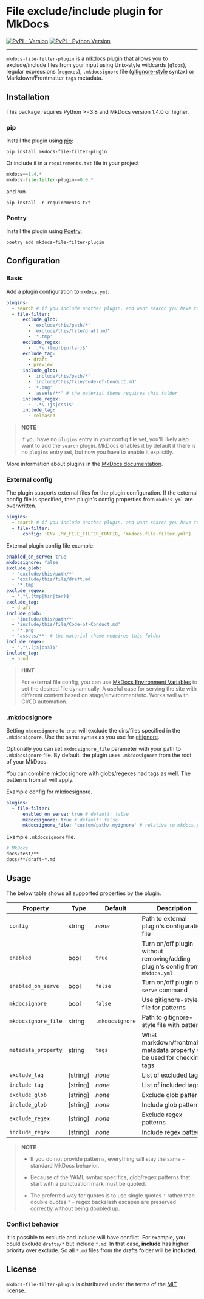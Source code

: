 # File exclude/include plugin for MkDocs

[![PyPI - Version](https://img.shields.io/pypi/v/mkdocs-file-filter-plugin.svg)](https://pypi.org/project/mkdocs-file-filter-plugin)
[![PyPI - Python Version](https://img.shields.io/pypi/pyversions/mkdocs-file-filter-plugin.svg)](https://pypi.org/project/mkdocs-file-filter-plugin)

---

`mkdocs-file-filter-plugin` is a [mkdocs plugin][mkdocs-plugins] that allows you to exclude/include files from your input using Unix-style wildcards (`globs`), regular expressions (`regexes`), `.mkdocsignore` file ([gitignore-style][gitignore] syntax) or Markdown/Frontmatter `tags` metadata.

## Installation

This package requires Python >=3.8 and MkDocs version 1.4.0 or higher.

### pip

Install the plugin using [pip][pip]:

```console
pip install mkdocs-file-filter-plugin
```

Or include it in a `requirements.txt` file in your project

```python
mkdocs==1.4.*
mkdocs-file-filter-plugin==0.0.*
```

and run

```console
pip install -r requirements.txt
```

### Poetry

Install the plugin using [Poetry][poetry]:

```console
poetry add mkdocs-file-filter-plugin
```

## Configuration

### Basic

Add a plugin configuration to `mkdocs.yml`:

```yaml
plugins:
  - search # if you include another plugin, and want search you have to add it again
  - file-filter:
      exclude_glob:
        - 'exclude/this/path/*'
        - 'exclude/this/file/draft.md'
        - '*.tmp'
      exclude_regex:
        - '.*\.(tmp|bin|tar)$'
      exclude_tag:
        - draft
        - preview
      include_glob:
        - 'include/this/path/*'
        - 'include/this/file/Code-of-Conduct.md'
        - '*.png'
        - 'assets/**' # the material theme requires this folder
      include_regex:
        - '.*\.(js|css)$'
      include_tag:
        - released
```

> **NOTE**
>
> If you have no `plugins` entry in your config file yet, you'll likely also want to add the `search` plugin. MkDocs enables it by default if there is no `plugins` entry set, but now you have to enable it explicitly.

More information about plugins in the [MkDocs documentation][mkdocs-plugins].

### External config

The plugin supports external files for the plugin configuration. If the external config file is specified, then plugin's config properties from `mkdocs.yml` are overwritten.

```yaml
plugins:
  - search # if you include another plugin, and want search you have to add it again
  - file-filter:
      config: !ENV [MY_FILE_FILTER_CONFIG, 'mkdocs.file-filter.yml']
```

External plugin config file example:

```yaml
enabled_on_serve: true
mkdocsignore: false
exclude_glob:
  - 'exclude/this/path/*'
  - 'exclude/this/file/draft.md'
  - '*.tmp'
exclude_regex:
  - '.*\.(tmp|bin|tar)$'
exclude_tag:
  - draft
include_glob:
  - 'include/this/path/*'
  - 'include/this/file/Code-of-Conduct.md'
  - '*.png'
  - 'assets/**' # the material theme requires this folder
include_regex:
  - '.*\.(js|css)$'
include_tag:
  - prod
```

> **HINT**
>
> For external file config, you can use [MkDocs Environment Variables][mkdocs-envs] to set the desired file dynamically. A useful case for serving the site with different content based on stage/environment/etc. Works well with CI/CD automation.

### .mkdocsignore

Setting `mkdocsignore` to `true` will exclude the dirs/files specified in the `.mkdocsignore`. Use the same syntax as you use for [gitignore][gitignore].

Optionally you can set `mkdocsignore_file` parameter with your path to `.mkdocsignore` file. By default, the plugin uses `.mkdocsignore` from the root of your MkDocs.

You can combine mkdocsignore with globs/regexes nad tags as well. The patterns from all will apply.

Example config for mkdocsignore.

```yaml
plugins:
  - file-filter:
      enabled_on_serve: true # default: false
      mkdocsignore: true # default: false
      mkdocsignore_file: 'custom/path/.myignore' # relative to mkdocs.yml, default: .mkdocsignore
```

Example `.mkdocsignore` file.

```bash
# MkDocs
docs/test/**
docs/**/draft-*.md
```

## Usage

The below table shows all supported properties by the plugin.

| Property | Type | Default | Description |
| --- | --- | --- | --- |
| `config` | string | *none* | Path to external plugin's configuration file |
| `enabled` | bool | `true` | Turn on/off plugin without removing/adding plugin's config from `mkdocs.yml` |
| `enabled_on_serve` | bool | `false` | Turn on/off plugin on `serve` command |
| `mkdocsignore` | bool | `false` | Use gitignore-style file for patterns |
| `mkdocsignore_file` | string | `.mkdocsignore` | Path to gitignore-style file with patterns |
| `metadata_property` | string | `tags` | What markdown/frontmatter metadata property will be used for checking tags |
| `exclude_tag` | [string] | *none* | List of excluded tags |
| `include_tag` | [string] | *none* | List of included tags |
| `exclude_glob` | [string] | *none* | Exclude glob patterns |
| `include_glob` | [string] | *none* | Include glob patterns |
| `exclude_regex` | [string] | *none* | Exclude regex patterns |
| `include_regex` | [string] | *none* | Include regex patterns |

> **NOTE**
>
> - If you do not provide patterns, everything will stay the same - standard MkDocs behavior.
>
> - Because of the YAML syntax specifics, glob/regex patterns that start with a punctuation mark must be quoted.
>
> - The preferred way for quotes is to use single quotes `'` rather than double quotes `"` - regex backslash escapes are preserved correctly without being doubled up.

### Conflict behavior

It is possible to exclude and include will have conflict. For example, you could exclude `drafts/*` but include `*.md`. In that case, **include** has higher priority over exclude. So all `*.md` files from the drafts folder will be **included**.

## License

`mkdocs-file-filter-plugin` is distributed under the terms of the [MIT](https://spdx.org/licenses/MIT.html) license.

[mkdocs-plugins]: http://www.mkdocs.org/user-guide/plugins/
[mkdocs-envs]: https://www.mkdocs.org/user-guide/configuration/#environment-variables
[poetry]: https://python-poetry.org/
[pip]: https://pip.pypa.io/
[gitignore]: https://git-scm.com/docs/gitignore
